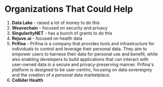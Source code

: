 # Organizations That Could Help

1. **Data Lake** - raised a lot of money to do this
2. **Weavechain** - focused on security and privacy
3. **SingularityNET** - has a bunch of grants to do this
4. **Rejuve.ai** - focused on health data
5. **Prifina** - Prifina is a company that provides tools and infrastructure for individuals to control and leverage their personal data. They aim to empower users to harness their data for personal use and benefit, while also enabling developers to build applications that can interact with user-owned data in a secure and privacy-preserving manner. Prifina's platform is designed to be user-centric, focusing on data sovereignty and the creation of a personal data marketplace.
6. **Collider Health** 